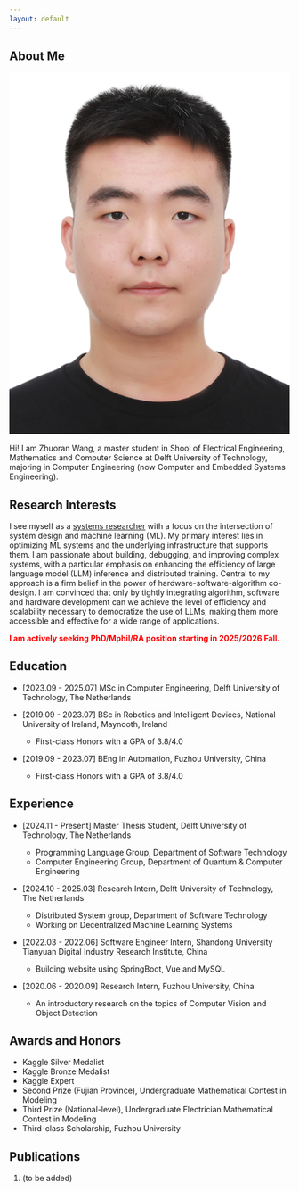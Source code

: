 ```yaml
---
layout: default
---
```


## About Me


<img class="profile-picture" src="personal photo.jpg">

Hi! I am Zhuoran Wang, a master student in Shool of Electrical Engineering, Mathematics and Computer Science at Delft University of Technology, majoring in Computer Engineering (now Computer and Embedded Systems Engineering).




## Research Interests

I see myself as a [systems researcher](https://www.usenix.org/publications/login-logout/november-2013-login-logout/night-watch) with a focus on the intersection of system design and machine learning (ML). My primary interest lies in optimizing ML systems and the underlying infrastructure that supports them. I am passionate about building, debugging, and improving complex systems, with a particular emphasis on enhancing the efficiency of large language model (LLM) inference and distributed training. Central to my approach is a firm belief in the power of hardware-software-algorithm co-design. I am convinced that only by tightly integrating algorithm, software and hardware development can we achieve the level of efficiency and scalability necessary to democratize the use of LLMs, making them more accessible and effective for a wide range of applications.

<span style="color: red;">**I am actively seeking PhD/Mphil/RA position starting in 2025/2026 Fall.**</span>

## Education
- [2023.09 - 2025.07] MSc in Computer Engineering, Delft University of Technology, The Netherlands

- [2019.09 - 2023.07] BSc in Robotics and Intelligent Devices, National University of Ireland, Maynooth, Ireland
  - First-class Honors with a GPA of 3.8/4.0

- [2019.09 - 2023.07] BEng in Automation, Fuzhou University, China
  - First-class Honors with a GPA of 3.8/4.0


## Experience

- [2024.11 - Present] Master Thesis Student, Delft University of Technology, The Netherlands
  - Programming Language Group, Department of Software Technology
  - Computer Engineering Group, Department of Quantum & Computer Engineering

- [2024.10 - 2025.03] Research Intern, Delft University of Technology, The Netherlands
  - Distributed System group, Department of Software Technology
  - Working on Decentralized Machine Learning Systems
  
- [2022.03 - 2022.06] Software Engineer Intern, Shandong University Tianyuan Digital Industry Research Institute, China
  - Building website using SpringBoot, Vue and MySQL

- [2020.06 - 2020.09] Research Intern, Fuzhou University, China
  - An introductory research on the topics of Computer Vision and Object Detection

## Awards and Honors

- Kaggle Silver Medalist
- Kaggle Bronze Medalist
- Kaggle Expert
- Second Prize (Fujian Province), Undergraduate Mathematical Contest in Modeling 
- Third Prize (National-level), Undergraduate Electrician Mathematical Contest in Modeling
- Third-class Scholarship, Fuzhou University

## Publications

1. (to be added)

